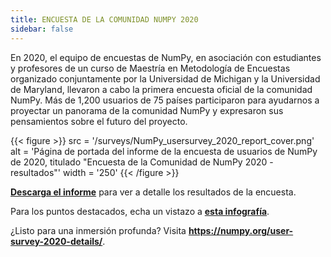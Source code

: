 ```yaml
---
title: ENCUESTA DE LA COMUNIDAD NUMPY 2020
sidebar: false
---
```


En 2020, el equipo de encuestas de NumPy, en asociación con estudiantes y profesores de un curso de Maestría en Metodología de Encuestas organizado conjuntamente por la Universidad de Michigan y la Universidad de Maryland, llevaron a cabo la primera encuesta oficial de la comunidad NumPy. Más de 1,200 usuarios de 75 países participaron para ayudarnos a proyectar un panorama de la comunidad NumPy y expresaron sus pensamientos sobre el futuro del proyecto.

{{< figure >}}
src = '/surveys/NumPy_usersurvey_2020_report_cover.png' alt = 'Página de portada del informe de la encuesta de usuarios de NumPy de 2020, titulado "Encuesta de la Comunidad de NumPy 2020 - resultados"' width = '250'
{{< /figure >}}

**[Descarga el informe](/surveys/NumPy_usersurvey_2020_report.pdf)** para ver a detalle los resultados de la encuesta.


Para los puntos destacados, echa un vistazo a **[esta infografía](https://github.com/numpy/numpy-surveys/blob/master/images/2020NumPysurveyresults_community_infographic.pdf)**.

¿Listo para una inmersión profunda? Visita **https://numpy.org/user-survey-2020-details/**.

